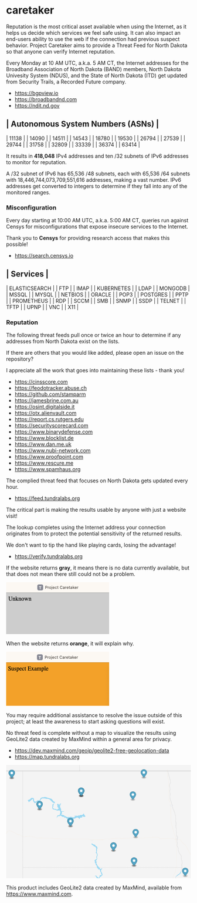 # caretaker

Reputation is the most critical asset available when using the Internet, as it helps us decide which services we feel safe using. It can also impact an end-users ability to use the web if the connection had previous suspect behavior. Project Caretaker aims to provide a Threat Feed for North Dakota so that anyone can verify Internet reputation.

Every Monday at 10 AM UTC, a.k.a. 5 AM CT, the Internet addresses for the Broadband Association of North Dakota (BAND) members, North Dakota Univesity System (NDUS), and the State of North Dakota (ITD) get updated from Security Trails, a Recorded Future company.

- https://bgpview.io
- https://broadbandnd.com
- https://ndit.nd.gov

| Autonomous System Numbers (ASNs) |
-----------------------------------
| 11138 |
| 14090 |
| 14511 |
| 14543 |
| 18780 |
| 19530 |
| 26794 |
| 27539 |
| 29744 |
| 31758 |
| 32809 |
| 33339 |
| 36374 |
| 63414 |

It results in **418,048** IPv4 addresses and ten /32 subnets of IPv6 addresses to monitor for reputation.

A /32 subnet of IPv6 has 65,536 /48 subnets, each with 65,536 /64 subnets with 18,446,744,073,709,551,616 addresses, making a vast number. IPv6 addresses get converted to integers to determine if they fall into any of the monitored ranges.

### Misconfiguration

Every day starting at 10:00 AM UTC, a.k.a. 5:00 AM CT, queries run against Censys for misconfigurations that expose insecure services to the Internet. 

Thank you to **Censys** for providing research access that makes this possible!

- https://search.censys.io

| Services |
------------
| ELASTICSEARCH |
| FTP |
| IMAP |
| KUBERNETES |
| LDAP |
| MONGODB |
| MSSQL |
| MYSQL |
| NETBIOS |
| ORACLE |
| POP3 |
| POSTGRES |
| PPTP |
| PROMETHEUS |
| RDP |
| SCCM |
| SMB |
| SNMP |
| SSDP |
| TELNET |
| TFTP |
| UPNP |
| VNC |
| X11 |

### Reputation

The following threat feeds pull once or twice an hour to determine if any addresses from North Dakota exist on the lists. 

If there are others that you would like added, please open an issue on the repository?

I appreciate all the work that goes into maintaining these lists - thank you!

- https://cinsscore.com
- https://feodotracker.abuse.ch
- https://github.com/stamparm
- https://jamesbrine.com.au
- https://osint.digitalside.it
- https://otx.alienvault.com
- https://report.cs.rutgers.edu
- https://securityscorecard.com
- https://www.binarydefense.com
- https://www.blocklist.de
- https://www.dan.me.uk
- https://www.nubi-network.com
- https://www.proofpoint.com
- https://www.rescure.me
- https://www.spamhaus.org

The complied threat feed that focuses on North Dakota gets updated every hour.

- https://feed.tundralabs.org

The critical part is making the results usable by anyone with just a website visit!

The lookup completes using the Internet address your connection originates from to protect the potential sensitivity of the returned results.

We don't want to tip the hand like playing cards, losing the advantage!

- https://verify.tundralabs.org

If the website returns **gray**, it means there is no data currently available, but that does not mean there still could not be a problem. 

![Project Caretaker Unknown Alert](UNKNOWN.PNG)

When the website returns **orange**, it will explain why.

![Project Caretaker Suspect Alert](SUSPECT.PNG)

You may require additional assistance to resolve the issue outside of this project; at least the awareness to start asking questions will exist.

No threat feed is complete without a map to visualize the results using GeoLite2 data created by MaxMind within a general area for privacy.

- https://dev.maxmind.com/geoip/geolite2-free-geolocation-data
- https://map.tundralabs.org

![Project Caretaker Map](MAP.PNG)

This product includes GeoLite2 data created by MaxMind, available from https://www.maxmind.com.
